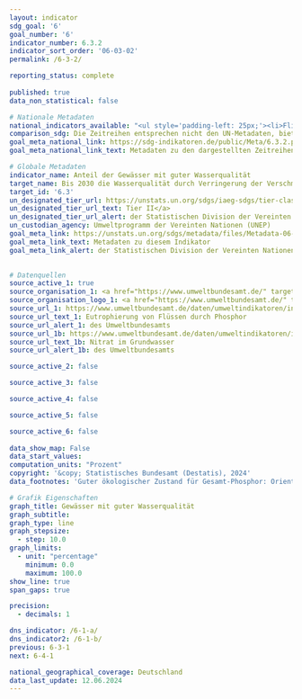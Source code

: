 ```yaml
---
layout: indicator    
sdg_goal: '6'    
goal_number: '6'    
indicator_number: 6.3.2    
indicator_sort_order: '06-03-02'    
permalink: /6-3-2/    

reporting_status: complete
    
published: true    
data_non_statistical: false    

# Nationale Metadaten    
national_indicators_available: "<ul style='padding-left: 25px;'><li>Fließgewässer mit gutem ökologischem Zustand für Gesamt-Phosphor</li> <li> Grundwassermessstellen unterhalb des Schwellenwertes für Nitrat</li></ul>"    
comparison_sdg: Die Zeitreihen entsprechen nicht den UN-Metadaten, bieten aber zusätzliche Informationen.    
goal_meta_national_link: https://sdg-indikatoren.de/public/Meta/6.3.2.pdf
goal_meta_national_link_text: Metadaten zu den dargestellten Zeitreihen    

# Globale Metadaten    
indicator_name: Anteil der Gewässer mit guter Wasserqualität    
target_name: Bis 2030 die Wasserqualität durch Verringerung der Verschmutzung, Beendigung des Einbringens und Minimierung der Freisetzung gefährlicher Chemikalien und Stoffe, Halbierung des Anteils unbehandelten Abwassers und eine beträchtliche Steigerung der Wiederaufbereitung und gefahrlosen Wiederverwendung weltweit verbessern    
target_id: '6.3'    
un_designated_tier_url: https://unstats.un.org/sdgs/iaeg-sdgs/tier-classification/'    
un_designated_tier_url_text: Tier II</a>    
un_designated_tier_url_alert: der Statistischen Division der Vereinten Nationen    
un_custodian_agency: Umweltprogramm der Vereinten Nationen (UNEP)    
goal_meta_link: https://unstats.un.org/sdgs/metadata/files/Metadata-06-03-02.pdf    
goal_meta_link_text: Metadaten zu diesem Indikator    
goal_meta_link_alert: der Statistischen Division der Vereinten Nationen    
    

# Datenquellen
source_active_1: true
source_organisation_1: <a href="https://www.umweltbundesamt.de/" target="_blank" onclick="return confirm_alert('des Umweltbundesamts','De');" title="Klicken Sie hier um zur Website der Organisation Umweltbundesamt (UBA) zu gelangen."> Umweltbundesamt (UBA) </a>
source_organisation_logo_1: <a href="https://www.umweltbundesamt.de/" target="_blank" onclick="return confirm_alert('des Umweltbundesamts','De');"><img src="https://sdg-indikatoren.de/public/OrgImgDe/uba.png" alt="Logo uba" style="height:60px; width:148px"/></a>
source_url_1: https://www.umweltbundesamt.de/daten/umweltindikatoren/indikator-eutrophierung-von-fluessen-durch-phosphor
source_url_text_1: Eutrophierung von Flüssen durch Phosphor
source_url_alert_1: des Umweltbundesamts
source_url_1b: https://www.umweltbundesamt.de/daten/umweltindikatoren/indikator-nitrat-im-grundwasser
source_url_text_1b: Nitrat im Grundwasser
source_url_alert_1b: des Umweltbundesamts

source_active_2: false

source_active_3: false

source_active_4: false

source_active_5: false

source_active_6: false
    
data_show_map: False    
data_start_values:     
computation_units: "Prozent"    
copyright: '&copy; Statistisches Bundesamt (Destatis), 2024'    
data_footnotes: 'Guter ökologischer Zustand für Gesamt-Phosphor: Orientierungswerte für die einzelnen Gewässertypen, die in Anhang 7 der Novelle der Oberflächengewässerverordnung veröffentlicht sind. Der überwiegende Teil der Fließgewässer hat den Zielwert 0,1 mg/l P. Bei organisch geprägten Flüssen ist der Zielwert 0,15 mg/l P, bei Marschgewässern 0,3 mg/l P und bei tidebeeinflussten Übergangsgewässern 0,045 mg/l P.<br>• Schwellenwert für Nitrat: 50 mg Nitrat pro Liter im Jahresmittel (Basis EUA-Messnetz).<br>• EUA: Europäische Umweltagentur.'    

# Grafik Eigenschaften    
graph_title: Gewässer mit guter Wasserqualität
graph_subtitle:     
graph_type: line
graph_stepsize: 
  - step: 10.0    
graph_limits:
  - unit: "percentage"
    minimum: 0.0
    maximum: 100.0
show_line: true
span_gaps: true

precision:
  - decimals: 1    

dns_indicator: /6-1-a/
dns_indicator2: /6-1-b/
previous: 6-3-1    
next: 6-4-1    

national_geographical_coverage: Deutschland    
data_last_update: 12.06.2024    
---
```


<span></span>